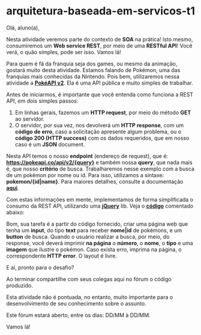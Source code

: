 # arquitetura-baseada-em-servicos-t1

Olá, aluno(a),

Nesta atividade veremos parte do contexto de **SOA** na prática! Isto mesmo, consumiremos um **Web service REST**, por meio de uma **RESTful API**! Você verá, o quão simples, pode ser isso. Vamos lá!

Para quem é fã da franquia seja dos games, ou mesmo da animação, gostará muito desta atividade. Estamos falando de Pokémon, uma das franquias mais conhecidas da Nintendo. Pois bem, utilizaremos nessa atividade a [**PokéAPI v2**](https://pokeapi.co/). Ela é uma API pública e muito simples de trabalhar.

Antes de iniciarmos, é importante que você entenda como funciona a REST API, em dois simples passos:

1. Em linhas gerais, fazemos um **HTTP request**, por meio do método **GET** ao servidor.
2. O servidor, por sua vez, nos devolverá um **HTTP response**, com um **código de erro**, caso a solicitação apresente algum problema, ou o **código 200 (HTTP success)** com os dados requeridos, que em nosso caso é um **JSON** document.

Nesta API temos o nosso **endpoint** (endereço de request), que é: **https://pokeapi.co/api/v2/{query}** e também nossa **query**, que nada mais é, que nosso **critério** de busca. Trabalharemos nesse exemplo com a busca de um pokémon por nome ou id. Para isso, utilizamos a sintaxe: **pokemon/{id|name}**. Para maiores detalhes, consulte a documentação [**aqui**](https://pokeapi.co/docs/v2).

Com estas informações em mente, implementamos de forma simplificada o consumo da REST API, utilizando uma [**jQuery**](https://jquery.com/) lib. Veja o [**código**](https://assets/code.html) comentado abaixo:

Bom, sua tarefa é a partir do código fornecido, criar uma página web que tenha um **input**, do tipo **text** para receber **nome|id** de pokémons, e um **button** de busca. Quando o usuário realizar a busca, por meio, do response, você deverá imprimir **na página** o **número**, o **nome**, o **tipo** e uma **imagem** que ilustre o pokémon. Caso exista erro, imprima na página, o correspondente **HTTP error**. O layout é livre.

E aí, pronto para o desafio?

Ao terminar compartilhe com seus colegas aqui no fórum o código produzido.

Esta atividade não é pontuada, no entanto, muito importante para o desenvolvimento de seu conhecimento sobre o assunto.

Este fórum estará aberto, entre os dias: DD/MM à DD/MM.

Vamos lá!
